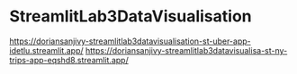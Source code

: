 # StreamlitLab3DataVisualisation
https://doriansanjivy-streamlitlab3datavisualisation-st-uber-app-idetlu.streamlit.app/
https://doriansanjivy-streamlitlab3datavisualisa-st-ny-trips-app-eqshd8.streamlit.app/
